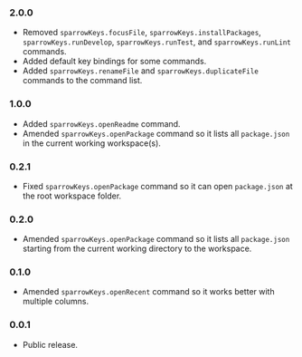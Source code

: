 ### 2.0.0
- Removed `sparrowKeys.focusFile`, `sparrowKeys.installPackages`, `sparrowKeys.runDevelop`, `sparrowKeys.runTest`, and `sparrowKeys.runLint` commands.
- Added default key bindings for some commands.
- Added `sparrowKeys.renameFile` and `sparrowKeys.duplicateFile` commands to the command list.

### 1.0.0
- Added `sparrowKeys.openReadme` command.
- Amended `sparrowKeys.openPackage` command so it lists all `package.json` in the current working workspace(s).

### 0.2.1
- Fixed `sparrowKeys.openPackage` command so it can open `package.json` at the root workspace folder.

### 0.2.0
- Amended `sparrowKeys.openPackage` command so it lists all `package.json` starting from the current working directory to the workspace.

### 0.1.0
- Amended `sparrowKeys.openRecent` command so it works better with multiple columns.

### 0.0.1
- Public release.
